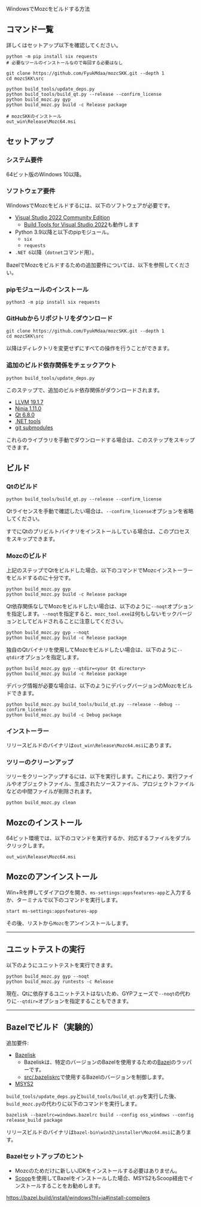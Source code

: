 WindowsでMozcをビルドする方法
## コマンド一覧
詳しくはセットアップ以下を確認してください。
```
python -m pip install six requests
# 必要なツールのインストールなので毎回する必要はなし

git clone https://github.com/FyukMdaa/mozcSKK.git --depth 1
cd mozcSKK\src

python build_tools/update_deps.py
python build_tools/build_qt.py --release --confirm_license
python build_mozc.py gyp
python build_mozc.py build -c Release package

# mozcSKKのインストール
out_win\Release\Mozc64.msi
```

## セットアップ

### システム要件

64ビット版のWindows 10以降。

### ソフトウェア要件

WindowsでMozcをビルドするには、以下のソフトウェアが必要です。

  * [Visual Studio 2022 Community Edition](https://visualstudio.microsoft.com/downloads/#visual-studio-community-2022)
    * [Build Tools for Visual Studio 2022](https://visualstudio.microsoft.com/downloads/#build-tools-for-visual-studio-2022)も動作します
  * Python 3.9以降と以下のpipモジュール。
    * `six`
    * `requests`
  * `.NET 6`以降（`dotnet`コマンド用）。

BazelでMozcをビルドするための追加要件については、以下を参照してください。

### pipモジュールのインストール

```
python3 -m pip install six requests
```

### GitHubからリポジトリをダウンロード

```
git clone https://github.com/FyukMdaa/mozcSKK.git --depth 1
cd mozcSKK\src
```

以降はディレクトリを変更せずにすべての操作を行うことができます。

### 追加のビルド依存関係をチェックアウト

```
python build_tools/update_deps.py
```

このステップで、追加のビルド依存関係がダウンロードされます。

  * [LLVM 19.1.7](https://github.com/llvm/llvm-project/releases/tag/llvmorg-19.1.7)
  * [Ninja 1.11.0](https://github.com/ninja-build/ninja/releases/download/v1.11.0/ninja-win.zip)
  * [Qt 6.8.0](https://download.qt.io/archive/qt/6.8/6.8.0/submodules/qtbase-everywhere-src-6.8.0.tar.xz)
  * [.NET tools](dotnet-tools.json)
  * [git submodules](.gitmodules)

これらのライブラリを手動でダウンロードする場合は、このステップをスキップできます。

## ビルド

### Qtのビルド

```
python build_tools/build_qt.py --release --confirm_license
```

Qtライセンスを手動で確認したい場合は、`--confirm_license`オプションを省略してください。

すでにQtのプリビルトバイナリをインストールしている場合は、このプロセスをスキップできます。

### Mozcのビルド

上記のステップでQtをビルドした場合、以下のコマンドでMozcインストーラーをビルドするのに十分です。

```
python build_mozc.py gyp
python build_mozc.py build -c Release package
```

Qt依存関係なしでMozcをビルドしたい場合は、以下のように`--noqt`オプションを指定します。`--noqt`を指定すると、`mozc_tool.exe`は何もしないモックバージョンとしてビルドされることに注意してください。

```
python build_mozc.py gyp --noqt
python build_mozc.py build -c Release package
```

独自のQtバイナリを使用してMozcをビルドしたい場合は、以下のように`--qtdir`オプションを指定します。

```
python build_mozc.py gyp --qtdir=<your Qt directory>
python build_mozc.py build -c Release package
```

デバッグ情報が必要な場合は、以下のようにデバッグバージョンのMozcをビルドできます。

```
python build_mozc.py build_tools/build_qt.py --release --debug --confirm_license
python build_mozc.py build -c Debug package
```

### インストーラー

リリースビルドのバイナリは`out_win\Release\Mozc64.msi`にあります。

### ツリーのクリーンアップ

ツリーをクリーンアップするには、以下を実行します。これにより、実行ファイルやオブジェクトファイル、生成されたソースファイル、プロジェクトファイルなどの中間ファイルが削除されます。

```
python build_mozc.py clean
```

## Mozcのインストール

64ビット環境では、以下のコマンドを実行するか、対応するファイルをダブルクリックします。

```
out_win\Release\Mozc64.msi
```

## Mozcのアンインストール

Win+Rを押してダイアログを開き、`ms-settings:appsfeatures-app`と入力するか、ターミナルで以下のコマンドを実行します。

```
start ms-settings:appsfeatures-app
```

その後、リストから`Mozc`をアンインストールします。

---

## ユニットテストの実行

以下のようにユニットテストを実行できます。

```
python build_mozc.py gyp --noqt
python build_mozc.py runtests -c Release
```

現在、Qtに依存するユニットテストはないため、GYPフェーズで`--noqt`の代わりに`--qtdir=`オプションを指定することもできます。

---

## Bazelでビルド（実験的）

追加要件:

* [Bazelisk](https://github.com/bazelbuild/bazelisk)
  * Bazeliskは、特定のバージョンのBazelを使用するための[Bazel](https://bazel.build)のラッパーです。
  * [src/.bazeliskrc](../src/.bazeliskrc)で使用するBazelのバージョンを制御します。
* [MSYS2](https://github.com/msys2/msys2)

`build_tools/update_deps.py`と`build_tools/build_qt.py`を実行した後、`build_mozc.py`の代わりに以下のコマンドを実行します。

```
bazelisk --bazelrc=windows.bazelrc build --config oss_windows --config release_build package
```

リリースビルドのバイナリは`bazel-bin\win32\installer\Mozc64.msi`にあります。

### Bazelセットアップのヒント

* Mozcのためだけに新しいJDKをインストールする必要はありません。
* [Scoop](https://scoop.sh)を使用してBazelをインストールした場合、MSYS2もScoop経由でインストールすることをお勧めします。

https://bazel.build/install/windows?hl=ja#install-compilers